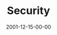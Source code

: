 ---
layout: message
category: message
series: "All I Want for Christmas Is..."
title: "Security"
date: 2001-12-15-00-00
message_id: 302
audio: "http://s3.amazonaws.com/crossroads-media/media/legacy/mp3/All_I_Want_For_Christmas_02_Security_12-15-01_Tome.mp3"
audio-duration: "35:50"
explicit: false
---